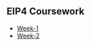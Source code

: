 ## EIP4 Coursework

- [Week-1](https://github.com/divyanshbajpai/EIP4-Coursework/tree/master/Week-1)
- [Week-2](https://github.com/divyanshbajpai/EIP4-Coursework/tree/master/Week-2)
